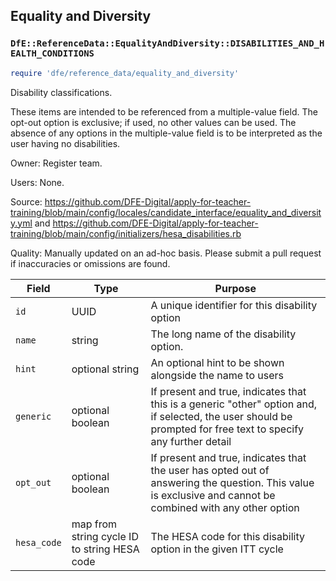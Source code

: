 ## Equality and Diversity

### `DfE::ReferenceData::EqualityAndDiversity::DISABILITIES_AND_HEALTH_CONDITIONS`

```ruby
require 'dfe/reference_data/equality_and_diversity'
```

Disability classifications.

These items are intended to be referenced from a multiple-value field. The opt-out option is exclusive; if used, no other values can be used. The absence of any options in the multiple-value field is to be interpreted as the user having no disabilities.

Owner: Register team.

Users: None.

Source: https://github.com/DFE-Digital/apply-for-teacher-training/blob/main/config/locales/candidate_interface/equality_and_diversity.yml and https://github.com/DFE-Digital/apply-for-teacher-training/blob/main/config/initializers/hesa_disabilities.rb

Quality: Manually updated on an ad-hoc basis. Please submit a pull request if inaccuracies or omissions are found.

| Field       | Type                                         | Purpose                                                                                                                                                        |
|-------------|----------------------------------------------|----------------------------------------------------------------------------------------------------------------------------------------------------------------|
| `id`        | UUID                                         | A unique identifier for this disability option                                                                                                                 |
| `name`      | string                                       | The long name of the disability option.                                                                                                                        |
| `hint`      | optional string                              | An optional hint to be shown alongside the name to users                                                                                                       |
| `generic`   | optional boolean                             | If present and true, indicates that this is a generic "other" option and, if selected, the user should be prompted for free text to specify any further detail |
| `opt_out`   | optional boolean                             | If present and true, indicates that the user has opted out of answering the question. This value is exclusive and cannot be combined with any other option     |
| `hesa_code` | map from string cycle ID to string HESA code | The HESA code for this disability option in the given ITT cycle                                                                                                |

